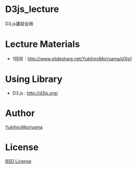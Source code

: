D3js_lecture
============

D3.js講習会用

Lecture Materials
===
* 1回目：http://www.slideshare.net/YukihiroMoriyama/d3js1

Using Library
===
* D3.js : http://d3js.org/

Author
===
[YukihiroMoriyama](https://github.com/YukihiroMoriyama)

License
===
[BSD License](/LICENSE)
